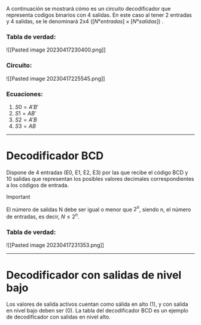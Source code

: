 A continuación se mostrará cómo es un circuito decodificador que representa codigos binarios con 4 salidas. En este caso al tener 2 entradas y 4 salidas, se le denominará 2x4 ($[N°entradas]\times[N°salidas]$) .
### Tabla de verdad:
![[Pasted image 20230417230400.png]]
### Circuito:
![[Pasted image 20230417225545.png]]
### Ecuaciones:
1. $S0=A'B'$
2. $S1=AB'$
3. $S2=A'B$
4. $S3=AB$
---
# Decodificador BCD
Dispone de 4 entradas (E0, E1, E2, E3) por las que recibe el código BCD y 10 salidas que representan los posibles valores decimales correspondientes a los códigos de entrada. 

> [!important]
> El número de salidas N debe ser igual o menor que $2^n$, siendo n, el número de entradas, es decir, $N\leq2^n$.

### Tabla de verdad:
![[Pasted image 20230417231353.png]]

---
# Decodificador con salidas de nivel bajo
Los valores de salida activos cuentan como sálida en alto (1), y con salida en nivel bajo deben ser (0). La tabla del decodificador BCD es un ejemplo de decodificador con salidas en nivel alto.